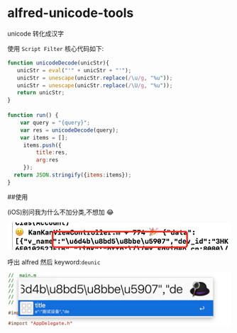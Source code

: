 # alfred-unicode-tools
unicode 转化成汉字


使用 `Script Filter`
核心代码如下:

```js
function unicodeDecode(unicStr){
   unicStr = eval("'" + unicStr + "'");
   unicStr = unescape(unicStr.replace(/\u/g, "%u"));
   unicStr = unescape(unicStr.replace(/\U/g, "%u"));
   return unicStr;
}

function run() {
  	var query = "{query}";
	var res = unicodeDecode(query);
	var items = [];
     items.push({
         title:res,
         arg:res
     });
  return JSON.stringify({items:items});
}
```

##使用

(iOS)别问我为什么不加分类,不想加 😂

![](41CF6D50-0ACE-4F06-8C1D-931308A02A2B.png)

呼出 alfred 然后 keyword:`deunic` 

![](D6147456-B489-446C-A68E-8D62FC997091.png)


